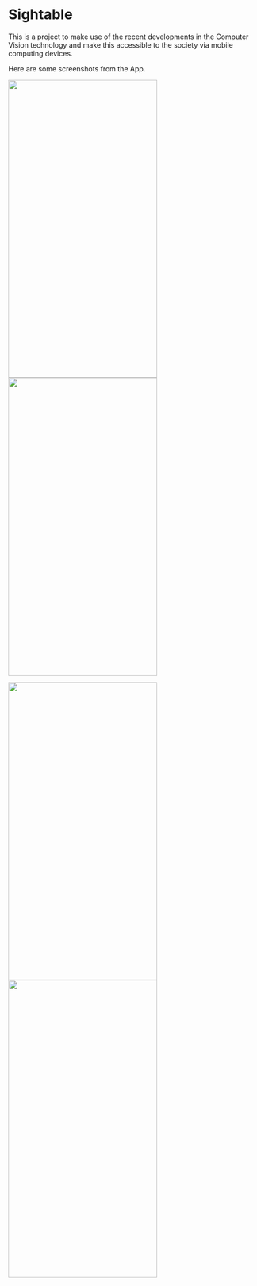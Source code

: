 # Sightable

This is a project to make use of the recent developments in the Computer Vision technology and make this accessible to the society via mobile computing devices.

Here are some screenshots from the App.

<img src="https://user-images.githubusercontent.com/22270956/75490121-d83b3b80-59b3-11ea-90eb-30b462c91d40.jpg" width="300" height="600" /> <img src="https://user-images.githubusercontent.com/22270956/75490160-ec7f3880-59b3-11ea-9e1d-4d79bcb981e2.jpg" width="300" height="600" />



<img src="https://user-images.githubusercontent.com/22270956/75490174-f2751980-59b3-11ea-870e-3ca6d3276163.jpg" width="300" height="600" /><img src="https://user-images.githubusercontent.com/22270956/75490186-f99c2780-59b3-11ea-9ff0-91103026f4df.jpg" width="300" height="600" />
